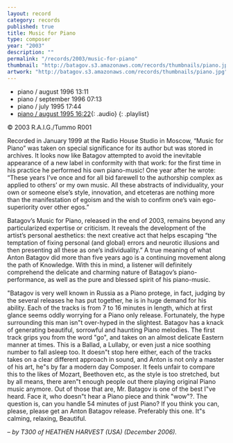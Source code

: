 ```yaml
---
layout: record
category: records
published: true
title: Music for Piano
type: composer
year: "2003"
description: ""
permalink: "/records/2003/music-for-piano"
thumbnail: "http://batagov.s3.amazonaws.com/records/thumbnails/piano.jpg"
artwork: "http://batagov.s3.amazonaws.com/records/thumbnails/piano.jpg"
---
```


- piano / august 1996 13:11	 
- piano / september 1996 07:13	 
- piano / july 1995	17:44	 
- [piano / august 1995 16:22](http://batagov.s3.amazonaws.com/records/sounds/piano_aug95.mp3){: .audio}
{: .playlist}   

© 2003 R.A.I.G./Tummo R001    

Recorded in January 1999 at the Radio House Studio in Moscow, “Music for Piano” was taken on special significance for its author but was stored in archives. It looks now like Batagov attempted to avoid the inevitable appearance of a new label in conformity with that work: for the first time in his practice he performed his own piano-music! One year after he wrote: “These years I’ve once and for all bid farewell to the authorship complex as applied to others’ or my own music. All these abstracts of individuality, your own or someone else’s style, innovation, and etceteras are nothing more than the manifestation of egoism and the wish to confirm one’s vain ego-superiority over other egos.”  

Batagov’s Music for Piano, released in the end of 2003, remains beyond any particularized expertise or criticism. It reveals the development of the artist’s personal aesthetics: the next creative act that helps escaping “the temptation of fixing personal (and global) errors and neurotic illusions and then presenting all these as one’s individuality.” A true meaning of what Anton Batagov did more than five years ago is a continuing movement along the path of Knowledge. With this in mind, a listener will definitely comprehend the delicate and charming nature of Batagov’s piano-performance, as well as the pure and blessed spirit of his piano-music.  

"Batagov is very well known in Russia as a Piano protege, in fact, judging by the several releases he has put together, he is in huge demand for his ability. Each of the tracks is from 7 to 16 minutes in length, which at first glance seems oddly worrying for a Piano only release. Fortunately, the hype surrounding this man isn"t over-hyped in the slightest. Batagov has a knack of generating beautiful, sorrowful and haunting Piano melodies. The first track grips you from the word "go", and takes on an almost delicate Eastern manner at times. This is a Ballad, a Lullaby, or even just a nice soothing number to fall asleep too. It doesn"t stop here either, each of the tracks takes on a clear different approach in sound, and Anton is not only a master of his art, he"s by far a modern day Composer. It feels unfair to compare this to the likes of Mozart, Beethoven etc, as the style is too stretched, but by all means, there aren"t enough people out there playing original Piano music anymore. Out of those that are, Mr. Batagov is one of the best I"ve heard. Face it, who doesn"t hear a Piano piece and think "wow"?. The question is, can you handle 54 minutes of just Piano? If you think you can, please, please get an Anton Batagov release. Preferably this one. It"s calming, relaxing, Beautiful.  

_– by T300 of HEATHEN HARVEST (USA) (December 2006)._